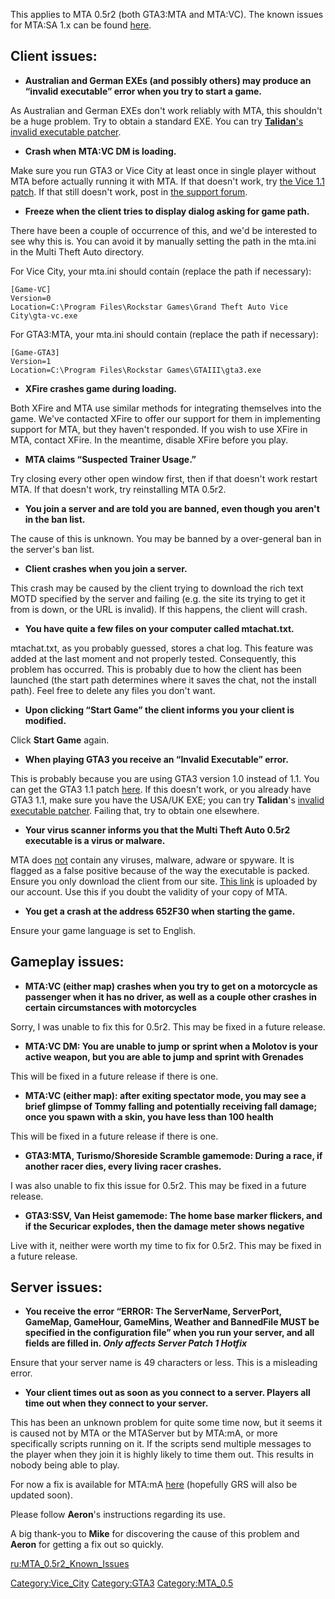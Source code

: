This applies to MTA 0.5r2 (both GTA3:MTA and MTA:VC). The known issues for MTA:SA 1.x can be found [here](/docs/known_issues_-_faq.md "wikilink").

Client issues:
--------------

-   **Australian and German EXEs (and possibly others) may produce an “invalid executable” error when you try to start a game.**

As Australian and German EXEs don't work reliably with MTA, this shouldn't be a huge problem. Try to obtain a standard EXE. You can try [**Talidan**'s invalid executable patcher](http://forum.mtasa.com/viewtopic.php?f=50&t=12180).

-   **Crash when MTA:VC DM is loading.**

Make sure you run GTA3 or Vice City at least once in single player without MTA before actually running it with MTA. If that doesn't work, try [the Vice 1.1 patch](http://updates.rockstargames.com/patches/vicecity/vicepatch_11.zip). If that still doesn't work, post in [the support forum](http://forum.mtasa.com/viewforum.php?f=50).

-   **Freeze when the client tries to display dialog asking for game path.**

There have been a couple of occurrence of this, and we'd be interested to see why this is. You can avoid it by manually setting the path in the mta.ini in the Multi Theft Auto directory.

For Vice City, your mta.ini should contain (replace the path if necessary):

    [Game-VC]
    Version=0
    Location=C:\Program Files\Rockstar Games\Grand Theft Auto Vice City\gta-vc.exe

For GTA3:MTA, your mta.ini should contain (replace the path if necessary):

    [Game-GTA3]
    Version=1
    Location=C:\Program Files\Rockstar Games\GTAIII\gta3.exe

-   **XFire crashes game during loading.**

Both XFire and MTA use similar methods for integrating themselves into the game. We've contacted XFire to offer our support for them in implementing support for MTA, but they haven't responded. If you wish to use XFire in MTA, contact XFire. In the meantime, disable XFire before you play.

-   **MTA claims “Suspected Trainer Usage.”**

Try closing every other open window first, then if that doesn't work restart MTA. If that doesn't work, try reinstalling MTA 0.5r2.

-   **You join a server and are told you are banned, even though you aren't in the ban list.**

The cause of this is unknown. You may be banned by a over-general ban in the server's ban list.

-   **Client crashes when you join a server.**

This crash may be caused by the client trying to download the rich text MOTD specified by the server and failing (e.g. the site its trying to get it from is down, or the URL is invalid). If this happens, the client will crash.

-   **You have quite a few files on your computer called mtachat.txt.**

mtachat.txt, as you probably guessed, stores a chat log. This feature was added at the last moment and not properly tested. Consequently, this problem has occurred. This is probably due to how the client has been launched (the start path determines where it saves the chat, not the install path). Feel free to delete any files you don't want.

-   **Upon clicking “Start Game” the client informs you your client is modified.**

Click **Start Game** again.

-   **When playing GTA3 you receive an “Invalid Executable” error.**

This is probably because you are using GTA3 version 1.0 instead of 1.1. You can get the GTA3 1.1 patch [here](http://updates.rockstargames.com/patches/grandtheftauto3/GTA3patch1.1.zip). If this doesn't work, or you already have GTA3 1.1, make sure you have the USA/UK EXE; you can try **Talidan**'s [invalid executable patcher](http://forum.mtasa.com/viewtopic.php?f=50&t=12180). Failing that, try to obtain one elsewhere.

-   **Your virus scanner informs you that the Multi Theft Auto 0.5r2 executable is a virus or malware.**

MTA does <u>not</u> contain any viruses, malware, adware or spyware. It is flagged as a false positive because of the way the executable is packed. Ensure you only download the client from our site. [This link](http://dl.dropbox.com/u/12783812/mta05r2_full_installer.exe) is uploaded by our account. Use this if you doubt the validity of your copy of MTA.

-   **You get a crash at the address 652F30 when starting the game.**

Ensure your game language is set to English.

Gameplay issues:
----------------

-   **MTA:VC (either map) crashes when you try to get on a motorcycle as passenger when it has no driver, as well as a couple other crashes in certain circumstances with motorcycles**

Sorry, I was unable to fix this for 0.5r2. This may be fixed in a future release.

-   **MTA:VC DM: You are unable to jump or sprint when a Molotov is your active weapon, but you are able to jump and sprint with Grenades**

This will be fixed in a future release if there is one.

-   **MTA:VC (either map): after exiting spectator mode, you may see a brief glimpse of Tommy falling and potentially receiving fall damage; once you spawn with a skin, you have less than 100 health**

This will be fixed in a future release if there is one.

-   **GTA3:MTA, Turismo/Shoreside Scramble gamemode: During a race, if another racer dies, every living racer crashes.**

I was also unable to fix this issue for 0.5r2. This may be fixed in a future release.

-   **GTA3:SSV, Van Heist gamemode: The home base marker flickers, and if the Securicar explodes, then the damage meter shows negative**

Live with it, neither were worth my time to fix for 0.5r2. This may be fixed in a future release.

Server issues:
--------------

-   **You receive the error “ERROR: The ServerName, ServerPort, GameMap, GameHour, GameMins, Weather and BannedFile MUST be specified in the configuration file” when you run your server, and all fields are filled in. *Only affects Server Patch 1 Hotfix***

Ensure that your server name is 49 characters or less. This is a misleading error.

-   **Your client times out as soon as you connect to a server. Players all time out when they connect to your server.**

This has been an unknown problem for quite some time now, but it seems it is caused not by MTA or the MTAServer but by MTA:mA, or more specifically scripts running on it. If the scripts send multiple messages to the player when they join it is highly likely to time them out. This results in nobody being able to play.

For now a fix is available for MTA:mA [here](http://forum.mtasa.com/viewtopic.php?p=181919#181919) (hopefully GRS will also be updated soon).

Please follow **Aeron**'s instructions regarding its use.

A big thank-you to **Mike** for discovering the cause of this problem and **Aeron** for getting a fix out so quickly.

[ru:MTA\_0.5r2\_Known\_Issues](/docs/ru:mta_0.5r2_known_issues.md "wikilink")

[Category:Vice\_City](/docs/category:vice_city.md "wikilink") [Category:GTA3](/Category:GTA3.md "wikilink") [Category:MTA\_0.5](/Category:MTA_0.5.md "wikilink")
